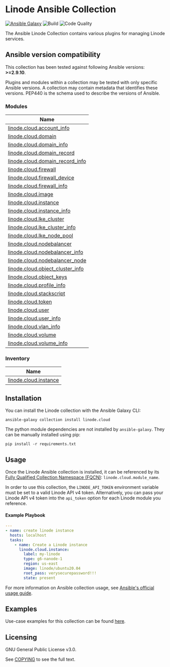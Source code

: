 # Linode Ansible Collection
[![Ansible Galaxy](https://img.shields.io/badge/galaxy-linode.cloud-660198.svg?style=flat)](https://galaxy.ansible.com/linode/cloud/) 
![Build](https://img.shields.io/github/workflow/status/linode/ansible_linode/Run%20Integration%20Tests/main?label=tests)
![Code Quality](https://img.shields.io/lgtm/grade/python/github/linode/ansible_linode?label=code%20quality)

The Ansible Linode Collection contains various plugins for managing Linode services.

<!--start requires_ansible-->
## Ansible version compatibility

This collection has been tested against following Ansible versions: **>=2.9.10**.

Plugins and modules within a collection may be tested with only specific Ansible versions.
A collection may contain metadata that identifies these versions.
PEP440 is the schema used to describe the versions of Ansible.
<!--end requires_ansible-->

<!--start collection content-->
### Modules
Name |
--- |
[linode.cloud.account_info](./docs/modules/account_info.md)|
[linode.cloud.domain](./docs/modules/domain.md)|
[linode.cloud.domain_info](./docs/modules/domain_info.md)|
[linode.cloud.domain_record](./docs/modules/domain_record.md)|
[linode.cloud.domain_record_info](./docs/modules/domain_record_info.md)|
[linode.cloud.firewall](./docs/modules/firewall.md)|
[linode.cloud.firewall_device](./docs/modules/firewall_device.md)|
[linode.cloud.firewall_info](./docs/modules/firewall_info.md)|
[linode.cloud.image](./docs/modules/image.md)|
[linode.cloud.instance](./docs/modules/instance.md)|
[linode.cloud.instance_info](./docs/modules/instance_info.md)|
[linode.cloud.lke_cluster](./docs/modules/lke_cluster.md)|
[linode.cloud.lke_cluster_info](./docs/modules/lke_cluster_info.md)|
[linode.cloud.lke_node_pool](./docs/modules/lke_node_pool.md)|
[linode.cloud.nodebalancer](./docs/modules/nodebalancer.md)|
[linode.cloud.nodebalancer_info](./docs/modules/nodebalancer_info.md)|
[linode.cloud.nodebalancer_node](./docs/modules/nodebalancer_node.md)|
[linode.cloud.object_cluster_info](./docs/modules/object_cluster_info.md)|
[linode.cloud.object_keys](./docs/modules/object_keys.md)|
[linode.cloud.profile_info](./docs/modules/profile_info.md)|
[linode.cloud.stackscript](./docs/modules/stackscript.md)|
[linode.cloud.token](./docs/modules/token.md)|
[linode.cloud.user](./docs/modules/user.md)|
[linode.cloud.user_info](./docs/modules/user_info.md)|
[linode.cloud.vlan_info](./docs/modules/vlan_info.md)|
[linode.cloud.volume](./docs/modules/volume.md)|
[linode.cloud.volume_info](./docs/modules/volume_info.md)|


### Inventory
Name |
--- |
[linode.cloud.instance](./docs/inventory/instance.md)|


<!--end collection content-->

## Installation

You can install the Linode collection with the Ansible Galaxy CLI:

```shell
ansible-galaxy collection install linode.cloud
```

The python module dependencies are not installed by `ansible-galaxy`.  They can
be manually installed using pip:

```shell
pip install -r requirements.txt
```

## Usage
Once the Linode Ansible collection is installed, it can be referenced by its [Fully Qualified Collection Namespace (FQCN)](https://github.com/ansible-collections/overview#terminology): `linode.cloud.module_name`.

In order to use this collection, the `LINODE_API_TOKEN` environment variable must be set to a valid Linode API v4 token. 
Alternatively, you can pass your Linode API v4 token into the `api_token` option for each Linode module you reference.

#### Example Playbook
```yaml
---
- name: create linode instance
  hosts: localhost
  tasks:
    - name: Create a Linode instance    
      linode.cloud.instance:
        label: my-linode
        type: g6-nanode-1
        region: us-east
        image: linode/ubuntu20.04
        root_pass: verysecurepassword!!!
        state: present
```

For more information on Ansible collection usage, see [Ansible's official usage guide](https://docs.ansible.com/ansible/latest/user_guide/collections_using.html).

## Examples

Use-case examples for this collection can be found [here](./examples/README.md).

## Licensing

GNU General Public License v3.0.

See [COPYING](COPYING) to see the full text.